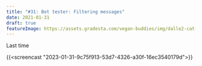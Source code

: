 ```yaml
---
title: "#31: Bot tester: Filtering messages"
date: 2021-01-31
draft: true
featureImage: https://assets.gradesta.com/vegan-buddies/img/dalle2-cat-accepts-invite.png
---
```


Last time 

{{<screencast "2023-01-31-9c75f913-53d7-4326-a30f-16ec3540179d">}}

